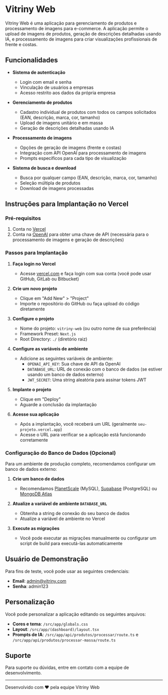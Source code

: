 # Vitriny Web

Vitriny Web é uma aplicação para gerenciamento de produtos e processamento de imagens para e-commerce. A aplicação permite o upload de imagens de produtos, geração de descrições detalhadas usando IA, e processamento de imagens para criar visualizações profissionais de frente e costas.

## Funcionalidades

- **Sistema de autenticação**
  - Login com email e senha
  - Vinculação de usuários a empresas
  - Acesso restrito aos dados da própria empresa

- **Gerenciamento de produtos**
  - Cadastro individual de produtos com todos os campos solicitados (EAN, descrição, marca, cor, tamanho)
  - Upload de imagens unitário e em massa
  - Geração de descrições detalhadas usando IA

- **Processamento de imagens**
  - Opções de geração de imagens (frente e costas)
  - Integração com API OpenAI para processamento de imagens
  - Prompts específicos para cada tipo de visualização

- **Sistema de busca e download**
  - Busca por qualquer campo (EAN, descrição, marca, cor, tamanho)
  - Seleção múltipla de produtos
  - Download de imagens processadas

## Instruções para Implantação no Vercel

### Pré-requisitos

1. Conta no [Vercel](https://vercel.com)
2. Conta na [OpenAI](https://openai.com) para obter uma chave de API (necessária para o processamento de imagens e geração de descrições)

### Passos para Implantação

1. **Faça login no Vercel**
   - Acesse [vercel.com](https://vercel.com) e faça login com sua conta (você pode usar GitHub, GitLab ou Bitbucket)

2. **Crie um novo projeto**
   - Clique em "Add New" > "Project"
   - Importe o repositório do GitHub ou faça upload do código diretamente

3. **Configure o projeto**
   - Nome do projeto: `vitriny-web` (ou outro nome de sua preferência)
   - Framework Preset: `Next.js`
   - Root Directory: `./` (diretório raiz)

4. **Configure as variáveis de ambiente**
   - Adicione as seguintes variáveis de ambiente:
     - `OPENAI_API_KEY`: Sua chave de API da OpenAI
     - `DATABASE_URL`: URL de conexão com o banco de dados (se estiver usando um banco de dados externo)
     - `JWT_SECRET`: Uma string aleatória para assinar tokens JWT

5. **Implante o projeto**
   - Clique em "Deploy"
   - Aguarde a conclusão da implantação

6. **Acesse sua aplicação**
   - Após a implantação, você receberá um URL (geralmente `seu-projeto.vercel.app`)
   - Acesse o URL para verificar se a aplicação está funcionando corretamente

### Configuração do Banco de Dados (Opcional)

Para um ambiente de produção completo, recomendamos configurar um banco de dados externo:

1. **Crie um banco de dados**
   - Recomendamos [PlanetScale](https://planetscale.com) (MySQL), [Supabase](https://supabase.com) (PostgreSQL) ou [MongoDB Atlas](https://www.mongodb.com/atlas/database)

2. **Atualize a variável de ambiente `DATABASE_URL`**
   - Obtenha a string de conexão do seu banco de dados
   - Atualize a variável de ambiente no Vercel

3. **Execute as migrações**
   - Você pode executar as migrações manualmente ou configurar um script de build para executá-las automaticamente

## Usuário de Demonstração

Para fins de teste, você pode usar as seguintes credenciais:

- **Email**: admin@vitriny.com
- **Senha**: admin123

## Personalização

Você pode personalizar a aplicação editando os seguintes arquivos:

- **Cores e tema**: `/src/app/globals.css`
- **Layout**: `/src/app/(dashboard)/layout.tsx`
- **Prompts de IA**: `/src/app/api/produtos/processar/route.ts` e `/src/app/api/produtos/processar-massa/route.ts`

## Suporte

Para suporte ou dúvidas, entre em contato com a equipe de desenvolvimento.

---

Desenvolvido com ❤️ pela equipe Vitriny Web
